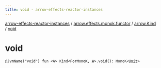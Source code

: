 ```yaml
---
title: void - arrow-effects-reactor-instances
---
```


[arrow-effects-reactor-instances](../../index.html) / [arrow.effects.monok.functor](../index.html) / [arrow.Kind](index.html) / [void](./void.html)

# void

`@JvmName("void") fun <A> Kind<ForMonoK, `[`A`](void.html#A)`>.void(): MonoK<`[`Unit`](https://kotlinlang.org/api/latest/jvm/stdlib/kotlin/-unit/index.html)`>`